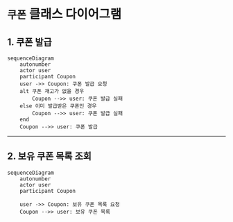 # `쿠폰` 클래스 다이어그램
## 1. 쿠폰 발급
```mermaid
sequenceDiagram
    autonumber
    actor user
    participant Coupon
    user ->> Coupon: 쿠폰 발급 요청
    alt 쿠폰 재고가 없을 경우
        Coupon -->> user: 쿠폰 발급 실패
    else 이미 발급받은 쿠폰인 경우
        Coupon -->> user: 쿠폰 발급 실패
    end
    Coupon -->> user: 쿠폰 발급
```
- - -
## 2. 보유 쿠폰 목록 조회
```mermaid
sequenceDiagram
    autonumber
    actor user
    participant Coupon
    
    user ->> Coupon: 보유 쿠폰 목록 요청
    Coupon -->> user: 보유 쿠폰 목록
```